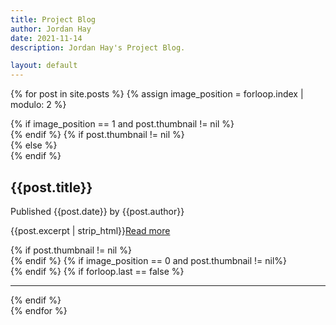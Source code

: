 ```yaml
---
title: Project Blog
author: Jordan Hay
date: 2021-11-14
description: Jordan Hay's Project Blog.

layout: default
---
```


{% for post in site.posts %}
{% assign image_position = forloop.index | modulo: 2 %}
<div class="post row" onclick="window.location='{{site.baseurl}}{{post.url}}'">
    {% if image_position == 1 and post.thumbnail != nil %}
    <!-- Image Before -->
    <aside class='col-4 dynamic-img desktop-only' style='background-image: url("{{site.baseurl}}{{post.thumbnail}}");'></aside>
    {% endif %}
    {% if post.thumbnail != nil %}
    <article class="col-8">
    {% else %}
    <article class="col-12">
    {% endif %}
        <!-- Post: {{post.title}} -->
        <h2 class="post-title">{{post.title}}</h2>
        <p>Published {{post.date}} by {{post.author}}</p>
        <p class="post-content">{{post.excerpt | strip_html}}<a href="{{post.url}}">Read more</a></p>
    </article>
    {% if post.thumbnail != nil %}
    <!-- Mobile Image -->
    <aside class='col-12 dynamic-img mobile-only post-image' style='background-image: url("{{site.baseurl}}{{post.thumbnail}}")'></aside>
    {% endif %}
    {% if image_position == 0 and post.thumbnail != nil%}
    <!-- Image After -->
    <aside class='col-4 dynamic-img desktop-only' style='background-image: url("{{site.baseurl}}{{post.thumbnail}}");'></aside>
    {% endif %}
    {% if forloop.last == false %}
    <!-- End HR -->
    <hr />
    {% endif %}
</div>
{% endfor %}